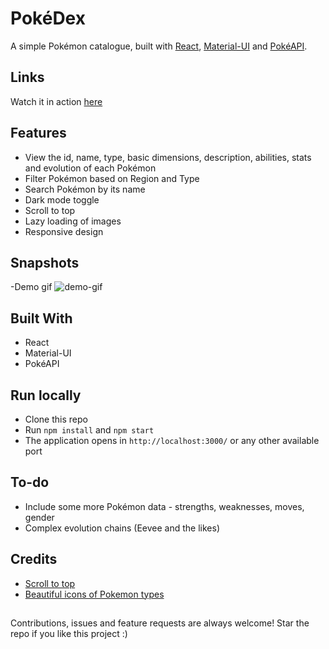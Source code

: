 # PokéDex

 A simple Pokémon catalogue, built with [React](https://reactjs.org/), [Material-UI](https://material-ui.com/) and [PokéAPI](https://pokeapi.co/).

## Links

 Watch it in action [here](https://pokedex-react-mui.netlify.app/)

## Features
- View the id, name, type, basic dimensions, description, abilities, stats and evolution of each Pokémon
- Filter Pokémon based on Region and Type
- Search Pokémon by its name
- Dark mode toggle
- Scroll to top
- Lazy loading of images
- Responsive design

## Snapshots

-Demo gif
![demo-gif](./public/screenshots/pokedex-demo.gif)

## Built With

- React
- Material-UI
- PokéAPI

## Run locally

- Clone this repo
- Run `npm install` and `npm start`
- The application opens in `http://localhost:3000/` or any other available port

## To-do
- Include some more Pokémon data - strengths, weaknesses, moves, gender
- Complex evolution chains (Eevee and the likes)

## Credits

- [Scroll to top](https://juliapottinger.com/react-gatsby-scroll-to-top/)
- [Beautiful icons of Pokemon types](https://github.com/duiker101/pokemon-type-svg-icons)

##

Contributions, issues and feature requests are always welcome!
Star the repo if you like this project :)

